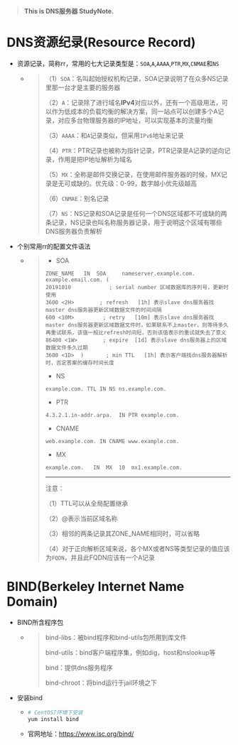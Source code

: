 >**This is DNS服务器 StudyNote.**

# DNS资源纪录(Resource Record)

* 资源记录，简称rr，常用的七大记录类型是：`SOA`,`A`,`AAAA`,`PTR`,`MX`,`CNMAE`和`NS`

  * >（1）`SOA`：名叫起始授权机构记录，SOA记录说明了在众多NS记录里那一台才是主要的服务器
    >
    >（2）`A`：记录除了进行域名**IPv4**对应以外，还有一个高级用法，可以作为低成本的负载均衡的解决方案，同一站点可以创建多个A记录，对应多台物理服务器的IP地址，可以实现基本的流量均衡
    >
    >（3）`AAAA`：和`A`记录类似，但采用`IPv6`地址来记录
    >
    >（4）`PTR`：PTR记录也被称为指针记录，PTR记录是A记录的逆向记录，作用是把IP地址解析为域名
    >
    >（5）`MX`：全称是邮件交换记录，在使用邮件服务器的时候，MX记录是无可或缺的。优先级：0-99，数字越小优先级越高
    >
    >（6）`CNMAE`：别名记录
    >
    >（7）`NS`：NS记录和SOA记录是任何一个DNS区域都不可或缺的两条记录，NS记录也叫名称服务器记录，用于说明这个区域有哪些DNS服务器负责解析

* 个别常用rr的配置文件语法

  * >* SOA
    >
    >```
    >ZONE_NAME   IN  SOA     nameserver.example.com.  example.email.com. (
    >20191010            ; serial number 区域数据库的序列号，更新时使用
    >3600 <2H>        ; refresh   [1h] 表示slave dns服务器找master dns服务器更新区域数据文件的时间间隔
    >600 <10M>         ; retry   [10m] 表示slave dns服务器找master dns服务器更新区域数据文件时，如果联系不上master，则等待多久再重试联系，该值一般比refresh时间短，否则该值表示的重试就失去了意义
    >86400 <1W>        ; expire  [1d] 表示slave dns服务器上的区域数据文件多久过期
    >3600 <1D>  )       ; min TTL   [1h] 表示客户端找dns服务器解析时，否定答案的缓存时间长度
    >```
    >
    >* NS
    >
    >```shell
    >example.com. TTL IN NS ns.example.com.
    >```
    >
    >* PTR
    >
    >```shell
    >4.3.2.1.in-addr.arpa.  IN PTR example.com.
    >```
    >
    >* CNAME
    >
    >```shell
    >web.example.com. IN CNAME www.example.com.
    >```
    >
    >* MX
    >
    >```shell
    >example.com.	IN 	MX	10	mx1.example.com.
    >```
    >
    >---
    >
    >注意：
    >
    >（1）TTL可以从全局配置继承
    >
    >（2）@表示当前区域名称
    >
    >（3）相邻的两条记录其ZONE_NAME相同时，可以省略
    >
    >（4）对于正向解析区域来说，各个MX或者NS等类型记录的值应该为`FQDN`，并且此FQDN应该有一个A记录

#  BIND(Berkeley Internet Name Domain)

* BIND所含程序包

  * >bind-libs：被bind程序和bind-utils包所用到库文件
    >
    >bind-utils：bind客户端程序集，例如dig，host和nslookup等
    >
    >
    >
    >bind：提供dns服务程序
    >
    >bind-chroot：将bind运行于jail环境之下

* 安装bind

  * ```bash
    # CentOS7环境下安装
    yum install bind
    ```

  * 官网地址：https://www.isc.org/bind/



